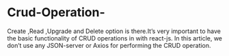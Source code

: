 # Crud-Operation-
Create ,Read ,Upgrade and Delete option is there.It’s very important to have the basic functionality of CRUD operations in with react-js. In this article, we don’t use any JSON-server or Axios for performing the CRUD operation.
